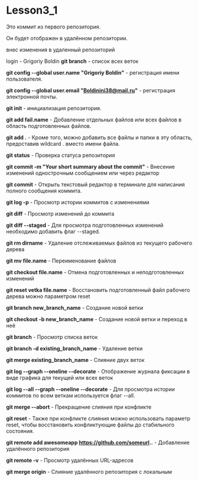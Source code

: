 # Lesson3_1

Это коммит из первого репозитория.

Он будет отображен в удалённом репозитории.

внес изменения в удаленный репозиторий

login - Grigoriy Boldin
**git branch** - список всех веток 

**git config --global user.name "Grigoriy Boldin"** - регистрация имени пользователя.

**git config --global user.email "Boldinini38@mail.ru"** - регистрация электронной почты.

**git init** - инициализация репозитория.

**git add fail.name** - Добавление отдельных файлов или всех файлов в область подготовленных файлов.

**git add .** - Кроме того, можно добавить все файлы и папки в эту область, предоставив wildcard . вместо имени файла.

**git status** - Проверка статуса репозитория

**git commit -m "Your short summary about the commit"** - Внесение изменений однострочным сообщением или через редактор

**git commit** - Открыть текстовый редактор в терминале для написания полного сообщения коммита.

**git log -p** - Просмотр истории коммитов с изменениями

**git diff** - Просмотр изменений до коммита

**git diff --staged** - Для просмотра подготовленных изменений необходимо добавить флаг --staged.

**git rm dirname** -  Удаление отслеживаемых файлов из текущего рабочего дерева

**git mv file.name** -  Переименование файлов

**git checkout file.name** - Отмена подготовленных и неподготовленных изменений

**git reset vetka file.name** - Восстановить подготовленный файл рабочего дерева можно параметром reset

**git branch new_branch_name** - Создание новой ветки 

**git checkout -b new_branch_name** -  Создание новой ветки и переход в неё

**git branch** - Просмотр списка веток

**git branch -d existing_branch_name** - Удаление ветки

**git merge existing_branch_name** - Слияние двух веток

**git log --graph --oneline --decorate** - Отображение журнала фиксации в виде графика для текущей или всех веток

**git log --all --graph --oneline --decorate** - Для просмотра истории коммитов по всем веткам используется флаг --all.

**git merge --abort** - Прекращение слияния при конфликте

**git reset** - Также при конфликте слияния можно использовать параметр reset, чтобы восстановить конфликтующие файлы до стабильного состояния.

**git remote add awesomeapp https://github.com/someurl..** - Добавление удалённого репозитория

**git remote -v** - Просмотр удалённых URL-адресов

**git merge origin** - Слияние удалённого репозитория с локальным